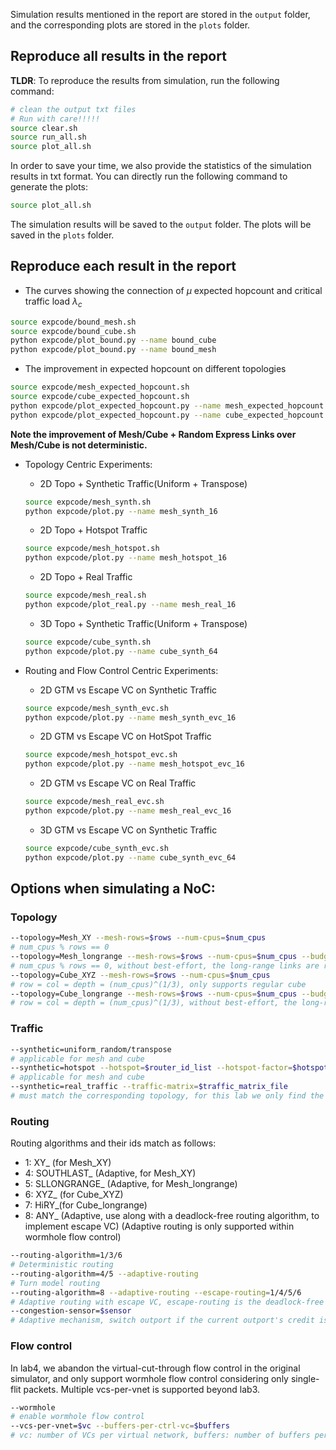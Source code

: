Simulation results mentioned in the report are stored in the `output` folder, and the corresponding plots are stored in the `plots` folder.

## Reproduce all results in the report

**TLDR**: To reproduce the results from simulation, run the following command:
```bash
# clean the output txt files
# Run with care!!!!!
source clear.sh 
source run_all.sh
source plot_all.sh
```

In order to save your time, we also provide the statistics of the simulation results in txt format. You can directly run the following command to generate the plots:
```bash
source plot_all.sh
```

The simulation results will be saved to the `output` folder. The plots will be saved in the `plots` folder.

## Reproduce each result in the report
*   The curves showing the connection of $\mu$ expected hopcount and critical traffic load $\lambda_c$
```bash
source expcode/bound_mesh.sh
source expcode/bound_cube.sh
python expcode/plot_bound.py --name bound_cube
python expcode/plot_bound.py --name bound_mesh
```

*   The improvement in expected hopcount on different topologies
```bash
source expcode/mesh_expected_hopcount.sh
source expcode/cube_expected_hopcount.sh
python expcode/plot_expected_hopcount.py --name mesh_expected_hopcount
python expcode/plot_expected_hopcount.py --name cube_expected_hopcount
```

**Note the improvement of Mesh/Cube + Random Express Links over Mesh/Cube is not deterministic.**

*   Topology Centric Experiments:

    *   2D Topo + Synthetic Traffic(Uniform + Transpose)
    ```bash
    source expcode/mesh_synth.sh
    python expcode/plot.py --name mesh_synth_16
    ```
    *   2D Topo + Hotspot Traffic
    ```bash
    source expcode/mesh_hotspot.sh
    python expcode/plot.py --name mesh_hotspot_16
    ```

    *   2D Topo + Real Traffic
    ```bash
    source expcode/mesh_real.sh
    python expcode/plot_real.py --name mesh_real_16
    ```

    *   3D Topo + Synthetic Traffic(Uniform + Transpose)
    ```bash
    source expcode/cube_synth.sh
    python expcode/plot.py --name cube_synth_64
    ```
*   Routing and Flow Control Centric Experiments:

    *   2D GTM vs Escape VC on Synthetic Traffic
    ```bash
    source expcode/mesh_synth_evc.sh
    python expcode/plot.py --name mesh_synth_evc_16
    ```
    *   2D GTM vs Escape VC on HotSpot Traffic
    ```bash
    source expcode/mesh_hotspot_evc.sh
    python expcode/plot.py --name mesh_hotspot_evc_16
    ```
    *   2D GTM vs Escape VC on Real Traffic
    ```bash
    source expcode/mesh_real_evc.sh
    python expcode/plot.py --name mesh_real_evc_16
    ```

    *   3D GTM vs Escape VC on Synthetic Traffic
    ```bash
    source expcode/cube_synth_evc.sh
    python expcode/plot.py --name cube_synth_evc_64
    ```
## Options when simulating a NoC:

### Topology
```bash
--topology=Mesh_XY --mesh-rows=$rows --num-cpus=$num_cpus
# num_cpus % rows == 0
--topology=Mesh_longrange --mesh-rows=$rows --num-cpus=$num_cpus --budget=$budget --best-effort
# num_cpus % rows == 0, without best-effort, the long-range links are randomly added within the given budget
--topology=Cube_XYZ --mesh-rows=$rows --num-cpus=$num_cpus
# row = col = depth = (num_cpus)^(1/3), only supports regular cube
--topology=Cube_longrange --mesh-rows=$rows --num-cpus=$num_cpus --budget=$budget --best-effort
# row = col = depth = (num_cpus)^(1/3), without best-effort, the long-range links are randomly added within the given budget
```

### Traffic
```bash
--synthetic=uniform_random/transpose
# applicable for mesh and cube
--synthetic=hotspot --hotspot=$router_id_list --hotspot-factor=$hotspot_factor 
# applicable for mesh and cube
--synthetic=real_traffic --traffic-matrix=$traffic_matrix_file
# must match the corresponding topology, for this lab we only find the benchmark suite for mesh in specific shapes, e.g., 16x16, 8x8, 4x4
```

### Routing
Routing algorithms and their ids match as follows:
* 1: XY_ (for Mesh_XY)
* 4: SOUTHLAST_ (Adaptive, for Mesh_XY)
* 5: SLLONGRANGE_ (Adaptive, for Mesh_longrange)
* 6: XYZ_ (for Cube_XYZ)
* 7: HiRY_(for Cube_longrange)
* 8: ANY_ (Adaptive, use along with a deadlock-free routing algorithm, to implement escape VC)
(Adaptive routing is only supported within wormhole flow control)

```bash
--routing-algorithm=1/3/6
# Deterministic routing
--routing-algorithm=4/5 --adaptive-routing
# Turn model routing
--routing-algorithm=8 --adaptive-routing --escape-routing=1/4/5/6
# Adaptive routing with escape VC, escape-routing is the deadlock-free routing algorithm used for escape VC
--congestion-sensor=$sensor
# Adaptive mechanism, switch outport if the current outport's credit is less than the other outports' credits by $sensor
```

### Flow control
In lab4, we abandon the virtual-cut-through flow control in the original simulator, and only support wormhole flow control considering only single-flit packets. Multiple vcs-per-vnet is supported beyond lab3.

```bash
--wormhole
# enable wormhole flow control
--vcs-per-vnet=$vc --buffers-per-ctrl-vc=$buffers
# vc: number of VCs per virtual network, buffers: number of buffers per VC in the ctrl vnet
```